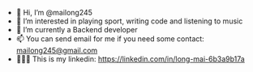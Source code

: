 - 👋 Hi, I’m @mailong245
- 👀 I’m interested in playing sport, writing code and listening to music
- 🌱 I’m currently a Backend developer
- 📫 You can send email for me if you need some contact: mailong245@gmail.com
- 👨🏼‍💻 This is my linkedin: https://linkedin.com/in/long-mai-6b3a9b17a
